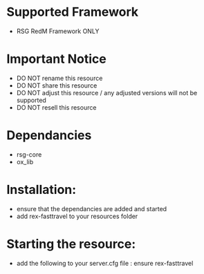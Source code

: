 # Supported Framework
- RSG RedM Framework ONLY

# Important Notice
- DO NOT rename this resource
- DO NOT share this resource
- DO NOT adjust this resource / any adjusted versions will not be supported
- DO NOT resell this resource

# Dependancies
- rsg-core
- ox_lib

# Installation:
- ensure that the dependancies are added and started
- add rex-fasttravel to your resources folder

# Starting the resource:
- add the following to your server.cfg file : ensure rex-fasttravel
